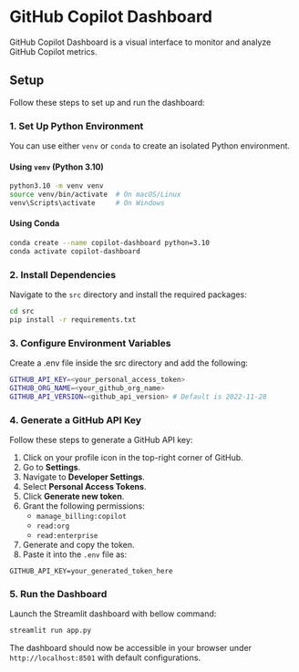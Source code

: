 # GitHub Copilot Dashboard

GitHub Copilot Dashboard is a visual interface to monitor and analyze GitHub Copilot metrics.

## Setup

Follow these steps to set up and run the dashboard:

### 1. Set Up Python Environment

You can use either `venv` or `conda` to create an isolated Python environment.

#### Using `venv` (Python 3.10)
```sh
python3.10 -m venv venv
source venv/bin/activate  # On macOS/Linux
venv\Scripts\activate     # On Windows
```

#### Using Conda
```sh
conda create --name copilot-dashboard python=3.10
conda activate copilot-dashboard
```

### 2. Install Dependencies
Navigate to the `src` directory and install the required packages:
```sh
cd src
pip install -r requirements.txt
```

### 3. Configure Environment Variables
Create a .env file inside the src directory and add the following:
```sh
GITHUB_API_KEY=<your_personal_access_token>
GITHUB_ORG_NAME=<your_github_org_name>
GITHUB_API_VERSION=<github_api_version> # Default is 2022-11-28
```

### 4. Generate a GitHub API Key
Follow these steps to generate a GitHub API key:

1. Click on your profile icon in the top-right corner of GitHub.
2. Go to **Settings**.
3. Navigate to **Developer Settings**.
4. Select **Personal Access Tokens**.
5. Click **Generate new token**.
6. Grant the following permissions:
   - `manage_billing:copilot`
   - `read:org`
   - `read:enterprise`
7. Generate and copy the token.
8. Paste it into the `.env` file as:

```env
GITHUB_API_KEY=your_generated_token_here
```
### 5. Run the Dashboard
Launch the Streamlit dashboard with bellow command:
```sh
streamlit run app.py
```
The dashboard should now be accessible in your browser under `http://localhost:8501` with default configurations.